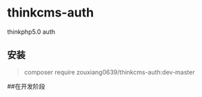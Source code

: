 # thinkcms-auth
thinkphp5.0 auth
## 安装
> composer require zouxiang0639/thinkcms-auth:dev-master


##在开发阶段


